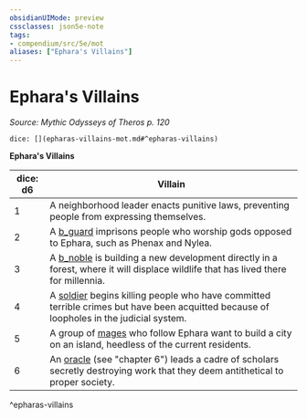 ```yaml
---
obsidianUIMode: preview
cssclasses: json5e-note
tags:
- compendium/src/5e/mot
aliases: ["Ephara's Villains"]
---
```

# Ephara's Villains
*Source: Mythic Odysseys of Theros p. 120* 

`dice: [](epharas-villains-mot.md#^epharas-villains)`

**Ephara's Villains**

| dice: d6 | Villain |
|----------|---------|
| 1 | A neighborhood leader enacts punitive laws, preventing people from expressing themselves. |
| 2 | A [b_guard](b_guard.md) imprisons people who worship gods opposed to Ephara, such as Phenax and Nylea. |
| 3 | A [b_noble](2.%20GM%20Tools/5eTools%20Compendium%20&%20Rules/_compendium/bestiary/humanoid/b_noble.md) is building a new development directly in a forest, where it will displace wildlife that has lived there for millennia. |
| 4 | A [soldier](b_soldier-ggr.md) begins killing people who have committed terrible crimes but have been acquitted because of loopholes in the judicial system. |
| 5 | A group of [mages](b_mage.md) who follow Ephara want to build a city on an island, heedless of the current residents. |
| 6 | An [oracle](b_oracle-mot.md) (see "chapter 6") leads a cadre of scholars secretly destroying work that they deem antithetical to proper society. |
^epharas-villains